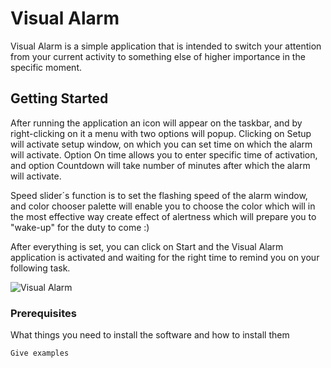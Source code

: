 # Visual Alarm

Visual Alarm is a simple application that is intended to switch your attention from your current activity to something else of higher importance in the specific moment.   

## Getting Started

After running the application an icon will appear on the taskbar, and by right-clicking on it a menu with two options will popup. Clicking on Setup will activate setup window, on which you can set time on which the alarm will activate. Option On time allows you to enter specific time of activation, and option Countdown will take number of minutes after which the alarm will activate.

Speed slider´s function is to set the flashing speed of the alarm window, and color chooser palette will enable you to choose the color which will in the most effective way create effect of alertness which will prepare you to "wake-up" for the duty to come :)

After everything is set, you can click on Start and the Visual Alarm application is activated and waiting for the right time to remind you on your following task.

![Visual Alarm](Ridvan101/VisualAlarm/Visual_Alarm.png)

### Prerequisites

What things you need to install the software and how to install them

```
Give examples
```
